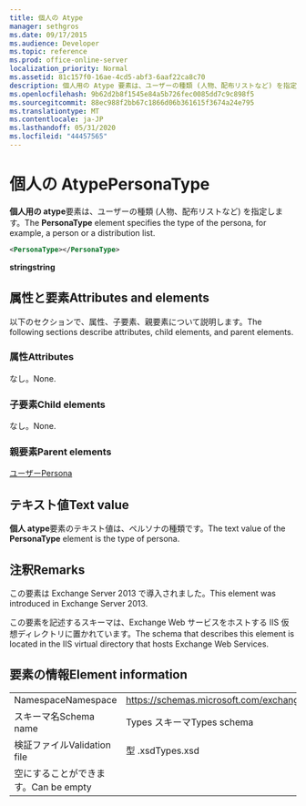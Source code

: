 ```yaml
---
title: 個人の Atype
manager: sethgros
ms.date: 09/17/2015
ms.audience: Developer
ms.topic: reference
ms.prod: office-online-server
localization_priority: Normal
ms.assetid: 81c157f0-16ae-4cd5-abf3-6aaf22ca8c70
description: 個人用の Atype 要素は、ユーザーの種類 (人物、配布リストなど) を指定します。
ms.openlocfilehash: 9b62d2b8f1545e84a5b726fec0085dd7c9c898f5
ms.sourcegitcommit: 88ec988f2bb67c1866d06b361615f3674a24e795
ms.translationtype: MT
ms.contentlocale: ja-JP
ms.lasthandoff: 05/31/2020
ms.locfileid: "44457565"
---
```

# <a name="personatype"></a><span data-ttu-id="2493e-103">個人の Atype</span><span class="sxs-lookup"><span data-stu-id="2493e-103">PersonaType</span></span>

<span data-ttu-id="2493e-104">**個人用の atype**要素は、ユーザーの種類 (人物、配布リストなど) を指定します。</span><span class="sxs-lookup"><span data-stu-id="2493e-104">The **PersonaType** element specifies the type of the persona, for example, a person or a distribution list.</span></span> 
  
```XML
<PersonaType></PersonaType>
```

 <span data-ttu-id="2493e-105">**string**</span><span class="sxs-lookup"><span data-stu-id="2493e-105">**string**</span></span>
## <a name="attributes-and-elements"></a><span data-ttu-id="2493e-106">属性と要素</span><span class="sxs-lookup"><span data-stu-id="2493e-106">Attributes and elements</span></span>

<span data-ttu-id="2493e-107">以下のセクションで、属性、子要素、親要素について説明します。</span><span class="sxs-lookup"><span data-stu-id="2493e-107">The following sections describe attributes, child elements, and parent elements.</span></span>
  
### <a name="attributes"></a><span data-ttu-id="2493e-108">属性</span><span class="sxs-lookup"><span data-stu-id="2493e-108">Attributes</span></span>

<span data-ttu-id="2493e-109">なし。</span><span class="sxs-lookup"><span data-stu-id="2493e-109">None.</span></span>
  
### <a name="child-elements"></a><span data-ttu-id="2493e-110">子要素</span><span class="sxs-lookup"><span data-stu-id="2493e-110">Child elements</span></span>

<span data-ttu-id="2493e-111">なし。</span><span class="sxs-lookup"><span data-stu-id="2493e-111">None.</span></span>
  
### <a name="parent-elements"></a><span data-ttu-id="2493e-112">親要素</span><span class="sxs-lookup"><span data-stu-id="2493e-112">Parent elements</span></span>

[<span data-ttu-id="2493e-113">ユーザー</span><span class="sxs-lookup"><span data-stu-id="2493e-113">Persona</span></span>](persona.md)
  
## <a name="text-value"></a><span data-ttu-id="2493e-114">テキスト値</span><span class="sxs-lookup"><span data-stu-id="2493e-114">Text value</span></span>

<span data-ttu-id="2493e-115">**個人 atype**要素のテキスト値は、ペルソナの種類です。</span><span class="sxs-lookup"><span data-stu-id="2493e-115">The text value of the **PersonaType** element is the type of persona.</span></span> 
  
## <a name="remarks"></a><span data-ttu-id="2493e-116">注釈</span><span class="sxs-lookup"><span data-stu-id="2493e-116">Remarks</span></span>

<span data-ttu-id="2493e-117">この要素は Exchange Server 2013 で導入されました。</span><span class="sxs-lookup"><span data-stu-id="2493e-117">This element was introduced in Exchange Server 2013.</span></span>
  
<span data-ttu-id="2493e-118">この要素を記述するスキーマは、Exchange Web サービスをホストする IIS 仮想ディレクトリに置かれています。</span><span class="sxs-lookup"><span data-stu-id="2493e-118">The schema that describes this element is located in the IIS virtual directory that hosts Exchange Web Services.</span></span>
  
## <a name="element-information"></a><span data-ttu-id="2493e-119">要素の情報</span><span class="sxs-lookup"><span data-stu-id="2493e-119">Element information</span></span>

|||
|:-----|:-----|
|<span data-ttu-id="2493e-120">Namespace</span><span class="sxs-lookup"><span data-stu-id="2493e-120">Namespace</span></span>  <br/> |https://schemas.microsoft.com/exchange/services/2006/types  <br/> |
|<span data-ttu-id="2493e-121">スキーマ名</span><span class="sxs-lookup"><span data-stu-id="2493e-121">Schema name</span></span>  <br/> |<span data-ttu-id="2493e-122">Types スキーマ</span><span class="sxs-lookup"><span data-stu-id="2493e-122">Types schema</span></span>  <br/> |
|<span data-ttu-id="2493e-123">検証ファイル</span><span class="sxs-lookup"><span data-stu-id="2493e-123">Validation file</span></span>  <br/> |<span data-ttu-id="2493e-124">型 .xsd</span><span class="sxs-lookup"><span data-stu-id="2493e-124">Types.xsd</span></span>  <br/> |
|<span data-ttu-id="2493e-125">空にすることができます。</span><span class="sxs-lookup"><span data-stu-id="2493e-125">Can be empty</span></span>  <br/> ||
   

